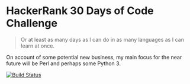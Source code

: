 # HackerRank 30 Days of Code Challenge

> Or at least as many days as I can do in as many languages as I can learn at once.

On account of some potential new business, my main focus for the near future will be Perl and perhaps some Python 3. 

[![Build Status](https://semaphoreci.com/api/v1/gahancorpcfo/thirty-days-of-code/branches/master/badge.svg)](https://semaphoreci.com/gahancorpcfo/thirty-days-of-code)
